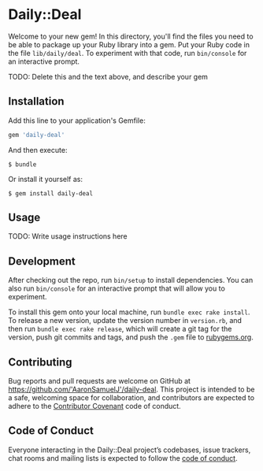 # Daily::Deal

Welcome to your new gem! In this directory, you'll find the files you need to be able to package up your Ruby library into a gem. Put your Ruby code in the file `lib/daily/deal`. To experiment with that code, run `bin/console` for an interactive prompt.

TODO: Delete this and the text above, and describe your gem

## Installation

Add this line to your application's Gemfile:

```ruby
gem 'daily-deal'
```

And then execute:

    $ bundle

Or install it yourself as:

    $ gem install daily-deal

## Usage

TODO: Write usage instructions here

## Development

After checking out the repo, run `bin/setup` to install dependencies. You can also run `bin/console` for an interactive prompt that will allow you to experiment.

To install this gem onto your local machine, run `bundle exec rake install`. To release a new version, update the version number in `version.rb`, and then run `bundle exec rake release`, which will create a git tag for the version, push git commits and tags, and push the `.gem` file to [rubygems.org](https://rubygems.org).

## Contributing

Bug reports and pull requests are welcome on GitHub at https://github.com/'AaronSamuelJ'/daily-deal. This project is intended to be a safe, welcoming space for collaboration, and contributors are expected to adhere to the [Contributor Covenant](http://contributor-covenant.org) code of conduct.

## Code of Conduct

Everyone interacting in the Daily::Deal project’s codebases, issue trackers, chat rooms and mailing lists is expected to follow the [code of conduct](https://github.com/'AaronSamuelJ'/daily-deal/blob/master/CODE_OF_CONDUCT.md).
